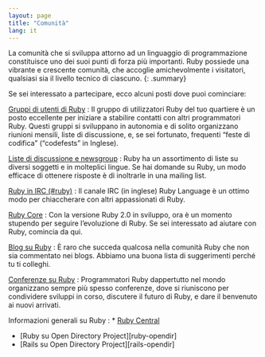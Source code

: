 ```yaml
---
layout: page
title: "Comunità"
lang: it
---
```


La comunità che si sviluppa attorno ad un linguaggio di programmazione
constituisce uno dei suoi punti di forza più importanti. Ruby possiede
una vibrante e crescente comunità, che accoglie amichevolmente i
visitatori, qualsiasi sia il livello tecnico di ciascuno.
{: .summary}

Se sei interessato a partecipare, ecco alcuni posti dove puoi
cominciare:

[Gruppi di utenti di Ruby](user-groups/)
: Il gruppo di utilizzatori Ruby del tuo quartiere è un posto eccellente
  per iniziare a stabilire contatti con altri programmatori Ruby. Questi
  gruppi si sviluppano in autonomia e di solito organizzano riunioni
  mensili, liste di discussione, e, se sei fortunato, frequenti “feste
  di codifica” (“codefests” in Inglese).

[Liste di discussione e newsgroup](mailing-lists/)
: Ruby ha un assortimento di liste su diversi soggetti e in molteplici
  lingue. Se hai domande su Ruby, un modo efficace di ottenere risposte
  è di inoltrarle in una mailing list.

[Ruby in IRC (#ruby)](https://web.libera.chat/#ruby)
: Il canale IRC (in inglese) Ruby Language è un ottimo modo per
  chiaccherare con altri appassionati di Ruby.

[Ruby Core](ruby-core/)
: Con la versione Ruby 2.0 in sviluppo, ora è un momento stupendo per
  seguire l’evoluzione di Ruby. Se sei interessato ad aiutare con Ruby,
  comincia da qui.

[Blog su Ruby](weblogs/)
: È raro che succeda qualcosa nella comunità Ruby che non sia commentato
  nei blogs. Abbiamo una buona lista di suggerimenti perché tu ti
  colleghi.

[Conferenze su Ruby](conferences/)
: Programmatori Ruby dappertutto nel mondo organizzano sempre più spesso
  conferenze, dove si riuniscono per condividere sviluppi in corso,
  discutere il futuro di Ruby, e dare il benvenuto ai nuovi arrivati.

Informazioni generali su Ruby
: * [Ruby Central][ruby-central]
  * [Ruby su Open Directory Project][ruby-opendir]
  * [Rails su Open Directory Project][rails-opendir]



[ruby-central]: http://rubycentral.org/